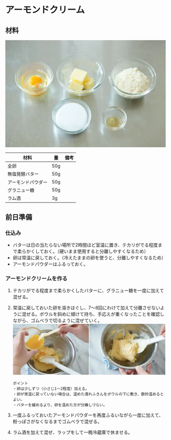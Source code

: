 # アーモンドクリーム

## 材料

![アーモンドクリームの材料](images/材料.png)

| 材料               | 量  | 備考 |
| ------------------ | --- | ---- |
| 全卵               | 50g |      |
| 無塩発酵バター     | 50g |      |
| アーモンドパウダー | 50g |      |
| グラニュー糖       | 50g |      |
| ラム酒             | 3g |      |

## 前日準備

### 仕込み

- バターは日の当たらない場所で2時間ほど室温に置き、テカリがでる程度まで柔らかくしておく。（硬いまま使用すると分離しやすくなるため）
- 卵は常温に戻しておく。（冷えたままの卵を使うと、分離しやすくなるため）
- アーモンドパウダーはふるっておく。

### アーモンドクリームを作る

1. テカリがでる程度まで柔らかくしたバターに、グラニュー糖を一度に加えて混ぜる。
1. 常温に戻しておいた卵を溶きほぐし、7～8回にわけて加えて分離させないように混ぜる。ボウルを斜めに傾けて持ち、手応えが重くなったことを確認しながら、ゴムベラで切るように混ぜていく。
  ![混ぜ方](images/混ぜ方.png)

    ~~~
    ポイント
    ・卵は少しずつ（小さじ1～2程度）加える。
    ・卵が常温に戻っていない場合は、温めた濡れふきんをボウルの下に敷き、数秒温めるとよい。
    ・バターを緩めるより、卵を温めた方が分離しづらい。
    ~~~

1. 一度ふるっておいたアーモンドパウダーを再度ふるいながら一度に加えて、粉っぽさがなくなるまでゴムベラで混ぜる。
1. ラム酒を加えて混ぜ、ラップをして一晩冷蔵庫で休ませる。
